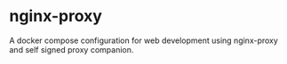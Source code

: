 # nginx-proxy
A docker compose configuration for web development using nginx-proxy and self signed proxy companion.
